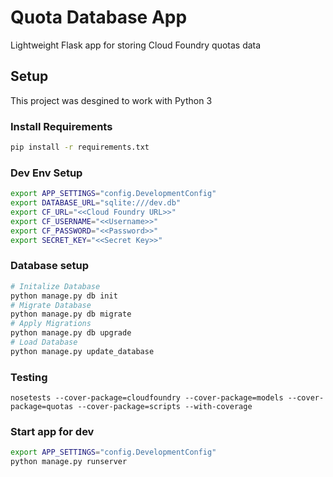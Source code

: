 # Quota Database App
Lightweight Flask app for storing Cloud Foundry quotas data

## Setup
This project was desgined to work with Python 3

### Install Requirements
```bash
pip install -r requirements.txt
```

### Dev Env Setup
```bash
export APP_SETTINGS="config.DevelopmentConfig"
export DATABASE_URL="sqlite:///dev.db"
export CF_URL="<<Cloud Foundry URL>>"
export CF_USERNAME="<<Username>>"
export CF_PASSWORD="<<Password>>"
export SECRET_KEY="<<Secret Key>>"
```

### Database setup
```bash
# Initalize Database
python manage.py db init
# Migrate Database
python manage.py db migrate
# Apply Migrations
python manage.py db upgrade
# Load Database
python manage.py update_database
```

### Testing
```
nosetests --cover-package=cloudfoundry --cover-package=models --cover-package=quotas --cover-package=scripts --with-coverage
```

### Start app for dev
```bash
export APP_SETTINGS="config.DevelopmentConfig"
python manage.py runserver
```
